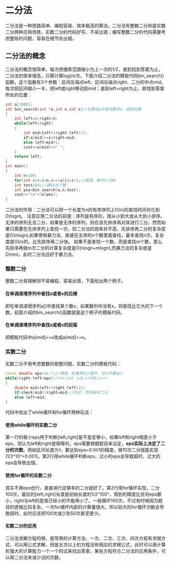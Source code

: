 # 二分法
二分法是一种思路简单、编程容易、效率极高的算法。二分法有整数二分和是实数二分两种应用场景。实数二分的代码好写、不易出错；编写整数二分的代码需要考虑整除的问题，容易在细节处出错。
## 二分法的概念
二分法的概念很简单，每次把搜索范围缩小为上一次的1/2，直到找到答案为止。二分法的效率很高，只需计算log(n)次。下面介绍二分法的模板代码bin_search()函数，这个函数有3个参数：区间左端点left、区间右端点right、二分的中点mid。每次把区间缩小一半，把left或right移动到mid；直到left=right为止，即找到答案所处的位置：
```C++
int a[1000];
int bin_search(int *a,int n,int x)//在数组a中查找数字x，返回位置
{
    int left=0;right=n;
    while(left<right)
    {
        int mid=left+(right-left)/2;
        if(a[mid]>=x)right=mid;
        else left=mid+1;
        cout<<a[mid]<<" ";
    }
    return left;
}
int main()
{
    int n=100;
    for(int i=0;i<n;i++)a[i]=i+1;//赋值，数字1~100
    int test=54;//猜54这个数
    int pos=bin_search(a,n,test);
    cout<<"\n"<<a[pos];
}
```
二分法的作用：二分法可以把一个长度为n的有序序列上O(n)的查找时间优化到O(logn)。
注意应用二分法的前提：序列是有序的，按从小到大或从大到小排序。
无序的序列无法二分，如果是无序的序列，则应该先排序再对其进行二分。然而如果只需要在无序序列上查找一次，则二分法的效率并不高，先排序再二分的复杂度是O(nlogn),如果使用暴力法，直接在无序的n个数里面查找，最多查找n次，复杂度是O(n)的，比先排序再二分快。
如果不是查找一个数，而是查找m个数，那么先排序再做m次二分的计算复杂度是O(nlogn+mlogn),而暴力法的复杂度是O(mn)，此时二分法远好于暴力法。
### 整数二分
整数二分易理解但不易编程，容易出错，下面给出两个例子。
#### 在单调递增序列中查找x或者x的后继
即在单调递增序列a[]中查找某个数x，如果数列中没有x，则查找比它大的下一个数。前面介绍的bin_search()函数就是这个例子的模板代码。
#### 在单调递增序列中查找x或者x的前驱
把模板代码中a[mid]>=x改成a[mid]<=x。
### 实数二分
实数二分不用考虑整数的取整问题，实数二分的模板代码：
```C++
const double eps=1e-7;//精度，如果用for循环，可以不要eps
while(right-left>eps)//for(int i=0;i<100;i++)
{
    double mid=left+(right-left)/2;
    if(check(mid))right=mid;//判定，然后继续二分
    else left=mid;
}
```
代码中给出了while循环和for循环两种玩法：
#### 使用while循环的实数二分
第一行的极小eps用于判断[left,right]是不是足够小，如果left和right相差小于eps，则认为left和right是相等的，eps需要根据题目来设定，**eps实际上决定了二分的次数**。例如区间长度为1，要达到eps=0.001的精度，做10次二分就能实现(1/2^10^=0.001)。第2行用while循环判断eps，过小的eps会导致超时，过大的eps会导致出错。
#### 使用for循环的实数二分
其实不用eps也行，直接进行足够多的二分就好了。第2行用for循环实现，二分100次，最后的[left,right]长度是初始长度的1/2^100^，得到的精度比任何eps都小，right与left的差值已经小的不能再小了。一般循环100次，不过有时候因为题目的逻辑比较复杂，一次for循环内部的计算量很大，所以较大的for循环次数会导致超时，此时应该把100次减少到50次甚至更少。
#### 实数二分的应用
二分法求解方程的根，是常用的计算方法。一次、二次、三次、四次方程有求根方式，可以用公式求解，但是五次以上的方程没有相应的求根公式，此时可以用计算机强大的计算能力一个一个的试来找出答案，某些方程符合二分法的应用条件，可以用二分法来减少试的次数。
